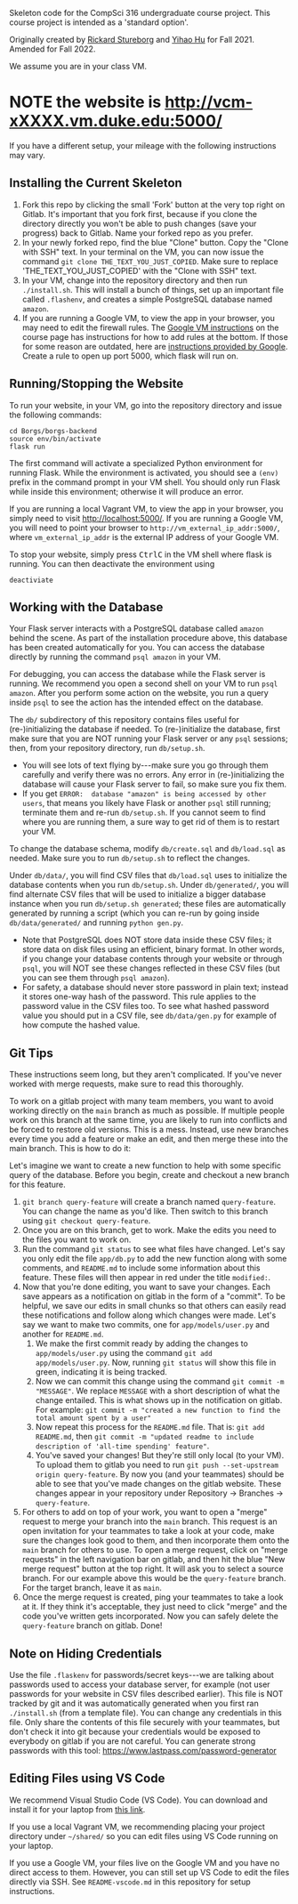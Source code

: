 Skeleton code for the CompSci 316 undergraduate course project.
This course project is intended as a 'standard option'.

Originally created by [Rickard Stureborg](http://www.rickard.stureborg.com) and [Yihao Hu](https://www.linkedin.com/in/yihaoh/) for Fall 2021.
Amended for Fall 2022.

We assume you are in your class VM.

# NOTE the website is http://vcm-xXXXX.vm.duke.edu:5000/

If you have a different setup, your mileage with the following instructions may vary.

## Installing the Current Skeleton

1. Fork this repo by clicking the small 'Fork' button at the very top right on Gitlab.
   It's important that you fork first, because if you clone the directory directly you won't be able to push changes (save your progress) back to Gitlab.
   Name your forked repo as you prefer.
2. In your newly forked repo, find the blue "Clone" button.
   Copy the "Clone with SSH" text.
   In your terminal on the VM, you can now issue the command `git clone THE_TEXT_YOU_JUST_COPIED`.
   Make sure to replace 'THE_TEXT_YOU_JUST_COPIED' with the "Clone with SSH" text.
3. In your VM, change into the repository directory and then run `./install.sh`.
   This will install a bunch of things, set up an important file called `.flashenv`, and creates a simple PostgreSQL database named `amazon`.
4. If you are running a Google VM, to view the app in your browser, you may need to edit the firewall rules.
   The [Google VM instructions](https://courses.cs.duke.edu/fall22/compsci316d/instructions/gcp/) on the course page has instructions for how to add rules at the bottom.
   If those for some reason are outdated, here are [instructions provided by Google](https://cloud.google.com/vpc/docs/using-firewalls).
   Create a rule to open up port 5000, which flask will run on.

## Running/Stopping the Website

To run your website, in your VM, go into the repository directory and issue the following commands:
```
cd Borgs/borgs-backend
source env/bin/activate
flask run
```
The first command will activate a specialized Python environment for running Flask.
While the environment is activated, you should see a `(env)` prefix in the command prompt in your VM shell.
You should only run Flask while inside this environment; otherwise it will produce an error.

If you are running a local Vagrant VM, to view the app in your browser, you simply need to visit [http://localhost:5000/](http://localhost:5000/).
If you are running a Google VM, you will need to point your browser to `http://vm_external_ip_addr:5000/`, where `vm_external_ip_addr` is the external IP address of your Google VM.

To stop your website, simply press <kbd>Ctrl</kbd><kbd>C</kbd> in the VM shell where flask is running.
You can then deactivate the environment using
```
deactiviate
```

## Working with the Database

Your Flask server interacts with a PostgreSQL database called `amazon` behind the scene.
As part of the installation procedure above, this database has been created automatically for you.
You can access the database directly by running the command `psql amazon` in your VM.

For debugging, you can access the database while the Flask server is running.
We recommend you open a second shell on your VM to run `psql amazon`.
After you perform some action on the website, you run a query inside `psql` to see the action has the intended effect on the database.

The `db/` subdirectory of this repository contains files useful for (re-)initializing the database if needed.
To (re-)initialize the database, first make sure that you are NOT running your Flask server or any `psql` sessions; then, from your repository directory, run `db/setup.sh`.
* You will see lots of text flying by---make sure you go through them carefully and verify there was no errors.
  Any error in (re-)initializing the database will cause your Flask server to fail, so make sure you fix them.
* If you get `ERROR:  database "amazon" is being accessed by other users`, that means you likely have Flask or another `psql` still running; terminate them and re-run `db/setup.sh`.
  If you cannot seem to find where you are running them, a sure way to get rid of them is to restart your VM.

To change the database schema, modify `db/create.sql` and `db/load.sql` as needed.
Make sure you to run `db/setup.sh` to reflect the changes.

Under `db/data/`, you will find CSV files that `db/load.sql` uses to initialize the database contents when you run `db/setup.sh`.
Under `db/generated/`, you will find alternate CSV files that will be used to initialize a bigger database instance when you run `db/setup.sh generated`; these files are automatically generated by running a script (which you can re-run by going inside `db/data/generated/` and running `python gen.py`.
* Note that PostgreSQL does NOT store data inside these CSV files; it store data on disk files using an efficient, binary format.
  In other words, if you change your database contents through your website or through `psql`, you will NOT see these changes reflected in these CSV files (but you can see them through `psql amazon`).
* For safety, a database should never store password in plain text; instead it stores one-way hash of the password.
  This rule applies to the password value in the CSV files too.
  To see what hashed password value you should put in a CSV file, see `db/data/gen.py` for example of how compute the hashed value.

## Git Tips

These instructions seem long, but they aren't complicated.
If you've never worked with merge requests, make sure to read this thoroughly. 

To work on a gitlab project with many team members, you want to avoid working directly on the `main` branch as much as possible.
If multiple people work on this branch at the same time, you are likely to run into conflicts and be forced to restore old versions.
This is a mess.
Instead, use new branches every time you add a feature or make an edit, and then merge these into the main branch.
This is how to do it:

Let's imagine we want to create a new function to help with some specific query of the database. Before you begin, create and checkout a new branch for this feature.
1. `git branch query-feature` will create a branch named `query-feature`.
   You can change the name as you'd like.
   Then switch to this branch using `git checkout query-feature`.
2. Once you are on this branch, get to work.
   Make the edits you need to the files you want to work on.
3. Run the command `git status` to see what files have changed.
   Let's say you only edit the file `app/db.py` to add the new function along with some comments, and `README.md` to include some information about this feature.
   These files will then appear in red under the title `modified:`.
4. Now that you're done editing, you want to save your changes.
   Each save appears as a notification on gitlab in the form of a "commit".
   To be helpful, we save our edits in small chunks so that others can easily read these notifications and follow along which changes were made.
   Let's say we want to make two commits, one for `app/models/user.py` and another for `README.md`. 
   1. We make the first commit ready by adding the changes to `app/models/user.py` using the command `git add app/models/user.py`.
      Now, running `git status` will show this file in green, indicating it is being tracked.
   2. Now we can commit this change using the command `git commit -m "MESSAGE"`.
      We replace `MESSAGE` with a short description of what the change entailed.
      This is what shows up in the notification on gitlab. For example: `git commit -m "created a new function to find the total amount spent by a user"`
   3. Now repeat this process for the `README.md` file.
      That is: `git add README.md`, then `git commit -m "updated readme to include description of 'all-time spending' feature"`.
   4. You've saved your changes!
      But they're still only local (to your VM).
      To upload them to gitlab you need to run `git push --set-upstream origin query-feature`.
      By now you (and your teammates) should be able to see that you've made changes on the gitlab website.
      These changes appear in your repository under Repository -> Branches -> `query-feature`.
5. For others to add on top of your work, you want to open a "merge" request to merge your branch into the `main` branch.
   This request is an open invitation for your teammates to take a look at your code, make sure the changes look good to them, and then incorporate them onto the `main` branch for others to use.
   To open a merge request, click on "merge requests" in the left navigation bar on gitlab, and then hit the blue "New merge request" button at the top right.
   It will ask you to select a source branch.
   For our example above this would be the `query-feature` branch.
   For the target branch, leave it as `main`.
6. Once the merge request is created, ping your teammates to take a look at it.
   If they think it's acceptable, they just need to click "merge" and the code you've written gets incorporated.
   Now you can safely delete the `query-feature` branch on gitlab.
   Done!

## Note on Hiding Credentials

Use the file `.flaskenv` for passwords/secret keys---we are talking about passwords used to access your database server, for example (not user passwords for your website in CSV files described earlier).
This file is NOT tracked by git and it was automatically generated when you first ran `./install.sh` (from a template file).
You can change any credentials in this file.
Only share the contents of this file securely with your teammates, but don't check it into git because your credentials would be exposed to everybody on gitlab if you are not careful.
You can generate strong passwords with this tool: https://www.lastpass.com/password-generator

## Editing Files using VS Code

We recommend Visual Studio Code (VS Code).
You can download and install it for your laptop from [this link](https://code.visualstudio.com/Download).

If you use a local Vagrant VM, we recommending placing your project directory under `~/shared/` so you can edit files using VS Code running on your laptop.

If you use a Google VM, your files live on the Google VM and you have no direct access to them.
However, you can still set up VS Code to edit the files directly via SSH.
See `README-vscode.md` in this repository for setup instructions.
